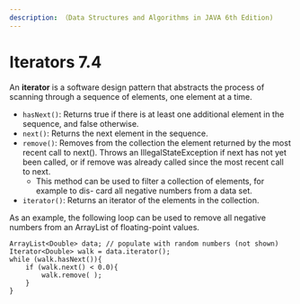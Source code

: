 ```yaml
---
description: （Data Structures and Algorithms in JAVA 6th Edition)
---
```


# Iterators 7.4

An **iterator** is a software design pattern that abstracts the process of scanning through a sequence of elements, one element at a time.

* `hasNext()`: Returns true if there is at least one additional element in the sequence, and false otherwise.
* `next()`: Returns the next element in the sequence.
* `remove()`: Removes from the collection the element returned by the most recent call to next\(\). Throws an IllegalStateException if next has not yet been called, or if remove was already called since the most recent call to next.
  * This method can be used to filter a collection of elements, for example to dis- card all negative numbers from a data set.
* `iterator()`: Returns an iterator of the elements in the collection.

As an example, the following loop can be used to remove all negative numbers from an ArrayList of floating-point values.

```text
ArrayList<Double> data; // populate with random numbers (not shown) Iterator<Double> walk = data.iterator();
while (walk.hasNext()){
    if (walk.next() < 0.0){
        walk.remove( );
    }
}
        
```

